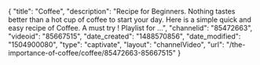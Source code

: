 {
    "title": "Coffee",
    "description": "Recipe for Beginners. Nothing tastes better than a hot cup of coffee to start your day. Here is a simple quick and easy recipe of Coffee. A must try ! Playlist for ...",
    "channelid": "85472663",
    "videoid": "85667515",
    "date_created": "1488570856",
    "date_modified": "1504900080",
    "type": "captivate",
    "layout": "channelVideo",
    "url": "\/the-importance-of-coffee\/coffee\/85472663-85667515"
}